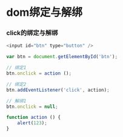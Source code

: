 # dom绑定与解绑

### click的绑定与解绑

```js
<input id="btn" type="button" />

var btn = document.getElementById('btn');

// 绑定1
btn.onclick = action ();

// 绑定2
btn.addEventListener('click', action);

// 解绑1
btn.onclick = null;

function action () {
    alert(123);
}
```

